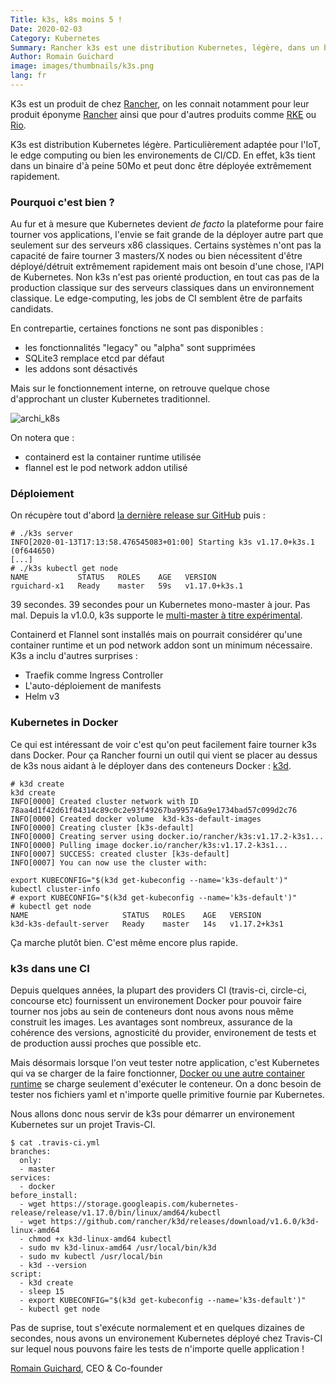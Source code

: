 ```yaml
---
Title: k3s, k8s moins 5 !
Date: 2020-02-03
Category: Kubernetes
Summary: Rancher k3s est une distribution Kubernetes, légère, dans un binaire de 50Mo prêt à l'emploi pour vos jobs de CI
Author: Romain Guichard
image: images/thumbnails/k3s.png
lang: fr
---
```


K3s est un produit de chez [Rancher](https://rancher.com/), on les connait
notamment pour leur produit éponyme
[Rancher](https://rancher.com/products/rancher/) ainsi que pour d'autres
produits comme [RKE](https://rancher.com/docs/rke/latest/en/) ou
[Rio](https://rio.io).

K3s est distribution Kubernetes légère. Particulièrement adaptée pour l'IoT, le edge computing ou bien les
environements de CI/CD. En effet, k3s tient dans un binaire d'à peine 50Mo et
peut donc être déployée extrêmement rapidement.

### Pourquoi c'est bien ?

Au fur et à mesure que Kubernetes devient _de facto_ la plateforme pour faire
tourner vos applications, l'envie se fait grande de la déployer autre part que
seulement sur des serveurs x86 classiques. Certains systèmes n'ont pas la
capacité de faire tourner 3 masters/X nodes ou bien nécessitent d'être déployé/détruit
extrêmement rapidement mais ont besoin d'une chose, l'API de Kubernetes. Non
k3s n'est pas orienté production, en tout cas pas de la production classique sur
des serveurs classiques dans un environnement classique. Le edge-computing, les
jobs de CI semblent être de parfaits candidats.

En contrepartie, certaines fonctions ne sont pas disponibles :

- les fonctionnalités "legacy" ou "alpha" sont supprimées
- SQLite3 remplace etcd par défaut
- les addons sont désactivés

Mais sur le fonctionnement interne, on retrouve quelque chose d'approchant un
cluster Kubernetes traditionnel.

![archi_k8s](https://k3s.io/images/how-it-works-k3s.svg#center)

On notera que :

- containerd est la container runtime utilisée
- flannel est le pod network addon utilisé

### Déploiement

On récupère tout d'abord [la dernière release sur
GitHub](https://github.com/rancher/k3s/releases/latest) puis :

```
# ./k3s server
INFO[2020-01-13T17:13:58.476545083+01:00] Starting k3s v1.17.0+k3s.1 (0f644650)
[...]
# ./k3s kubectl get node
NAME           STATUS   ROLES    AGE   VERSION
rguichard-x1   Ready    master   59s   v1.17.0+k3s.1
```

39 secondes. 39 secondes pour un Kubernetes mono-master à jour. Pas mal. Depuis
la v1.0.0, k3s supporte le [multi-master à titre
expérimental](https://rancher.com/docs/k3s/latest/en/installation/ha-embedded/).

Containerd et Flannel sont installés mais on pourrait considérer qu'une
container runtime et un pod network addon sont un minimum nécessaire. K3s a
inclu d'autres surprises :

- Traefik comme Ingress Controller
- L'auto-déploiement de manifests
- Helm v3


### Kubernetes in Docker

Ce qui est intéressant de voir c'est qu'on peut facilement faire tourner k3s
dans Docker. Pour ça Rancher fourni un outil qui vient se placer au dessus de
k3s nous aidant à le déployer dans des conteneurs Docker :
[k3d](https://github.com/rancher/k3d).

```
# k3d create
k3d create
INFO[0000] Created cluster network with ID 78aa4d1f42d61f04314c89c0c2e93f49267ba995746a9e1734bad57c099d2c76
INFO[0000] Created docker volume  k3d-k3s-default-images
INFO[0000] Creating cluster [k3s-default]
INFO[0000] Creating server using docker.io/rancher/k3s:v1.17.2-k3s1...
INFO[0000] Pulling image docker.io/rancher/k3s:v1.17.2-k3s1...
INFO[0007] SUCCESS: created cluster [k3s-default]
INFO[0007] You can now use the cluster with:

export KUBECONFIG="$(k3d get-kubeconfig --name='k3s-default')"
kubectl cluster-info
# export KUBECONFIG="$(k3d get-kubeconfig --name='k3s-default')"
# kubectl get node
NAME                     STATUS   ROLES    AGE   VERSION
k3d-k3s-default-server   Ready    master   14s   v1.17.2+k3s1
```

Ça marche plutôt bien. C'est même encore plus rapide.

### k3s dans une CI

Depuis quelques années, la plupart des providers CI
(travis-ci, circle-ci, concourse etc) fournissent un environement Docker pour
pouvoir faire tourner nos jobs au sein de conteneurs dont nous avons nous même
construit les images. Les avantages sont nombreux, assurance de la cohérence
des versions, agnosticité du provider, environement de tests et de production
aussi proches que possible etc.

Mais désormais lorsque l'on veut tester notre application, c'est Kubernetes qui
va se charger de la faire fonctionner, [Docker ou une autre container
runtime](https://particule.io/blog/container-runtime/) se charge seulement
d'exécuter le conteneur. On a donc besoin de tester nos fichiers yaml et
n'importe quelle primitive fournie par Kubernetes.

Nous allons donc nous servir de k3s pour démarrer un environement Kubernetes
sur un projet Travis-CI.

```
$ cat .travis-ci.yml
branches:
  only:
  - master
services:
  - docker
before_install:
  - wget https://storage.googleapis.com/kubernetes-release/release/v1.17.0/bin/linux/amd64/kubectl
  - wget https://github.com/rancher/k3d/releases/download/v1.6.0/k3d-linux-amd64
  - chmod +x k3d-linux-amd64 kubectl
  - sudo mv k3d-linux-amd64 /usr/local/bin/k3d
  - sudo mv kubectl /usr/local/bin
  - k3d --version
script:
  - k3d create
  - sleep 15
  - export KUBECONFIG="$(k3d get-kubeconfig --name='k3s-default')"
  - kubectl get node
```

Pas de suprise, tout s'exécute normalement et en quelques dizaines de secondes,
nous avons un environement Kubernetes déployé chez Travis-CI sur lequel nous
pouvons faire les tests de n'importe quelle application !


[Romain Guichard](https://www.linkedin.com/in/romainguichard/), CEO &
Co-founder
